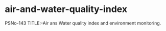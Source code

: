 # air-and-water-quality-index
PSNo-143
TITLE:-Air ans Water quality index and environment monitoring.
